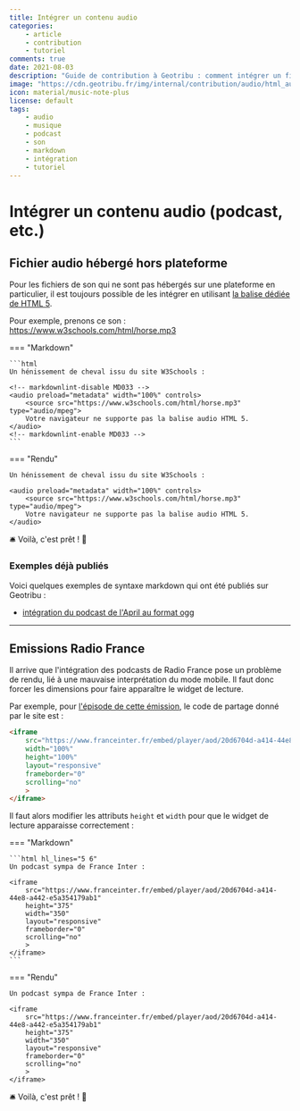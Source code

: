 ```yaml
---
title: Intégrer un contenu audio
categories:
    - article
    - contribution
    - tutoriel
comments: true
date: 2021-08-03
description: "Guide de contribution à Geotribu : comment intégrer un fichier audio (podcast, etc.) dans un contenu en Markdown."
image: "https://cdn.geotribu.fr/img/internal/contribution/audio/html_audio_tag.png"
icon: material/music-note-plus
license: default
tags:
    - audio
    - musique
    - podcast
    - son
    - markdown
    - intégration
    - tutoriel
---
```


# Intégrer un contenu audio (podcast, etc.)

## Fichier audio hébergé hors plateforme

Pour les fichiers de son qui ne sont pas hébergés sur une plateforme en particulier, il est toujours possible de les intégrer en utilisant [la balise dédiée de HTML 5](https://www.w3schools.com/html/html5_audio.asp).

Pour exemple, prenons ce son : <https://www.w3schools.com/html/horse.mp3>

<!-- markdownlint-disable MD046 -->
=== "Markdown"

    ```html
    Un hénissement de cheval issu du site W3Schools :

    <!-- markdownlint-disable MD033 -->
    <audio preload="metadata" width="100%" controls>
        <source src="https://www.w3schools.com/html/horse.mp3" type="audio/mpeg">
        Votre navigateur ne supporte pas la balise audio HTML 5.
    </audio>
    <!-- markdownlint-enable MD033 -->
    ```

=== "Rendu"

    Un hénissement de cheval issu du site W3Schools :

    <audio preload="metadata" width="100%" controls>
        <source src="https://www.w3schools.com/html/horse.mp3" type="audio/mpeg">
        Votre navigateur ne supporte pas la balise audio HTML 5.
    </audio>

:bellhop_bell: Voilà, c'est prêt ! :tada:

### Exemples déjà publiés

Voici quelques exemples de syntaxe markdown qui ont été publiés sur Geotribu :

- [intégration du podcast de l'April au format ogg](https://github.com/geotribu/website/blob/master/content/rdp/2021/rdp_2021-03-26.md?plain=1#L172-L181)

----

## Emissions Radio France

Il arrive que l'intégration des podcasts de Radio France pose un problème de rendu, lié à une mauvaise interprétation du mode mobile. Il faut donc forcer les dimensions pour faire apparaître le widget de lecture.

Par exemple, pour [l'épisode de cette émission](https://www.franceinter.fr/emissions/l-ete-comme-jamais/l-ete-comme-jamais-du-jeudi-29-juillet-2021), le code de partage donné par le site est :

```html
<iframe
    src="https://www.franceinter.fr/embed/player/aod/20d6704d-a414-44e8-a442-e5a354179ab1"
    width="100%"
    height="100%"
    layout="responsive"
    frameborder="0"
    scrolling="no"
    >
</iframe>
```

Il faut alors modifier les attributs `height` et `width` pour que le widget de lecture apparaisse correctement :

<!-- markdownlint-disable MD046 -->
=== "Markdown"

    ```html hl_lines="5 6"
    Un podcast sympa de France Inter :

    <iframe
        src="https://www.franceinter.fr/embed/player/aod/20d6704d-a414-44e8-a442-e5a354179ab1"
        height="375"
        width="350"
        layout="responsive"
        frameborder="0"
        scrolling="no"
        >
    </iframe>
    ```

=== "Rendu"

    Un podcast sympa de France Inter :

    <iframe
        src="https://www.franceinter.fr/embed/player/aod/20d6704d-a414-44e8-a442-e5a354179ab1"
        height="375"
        width="350"
        layout="responsive"
        frameborder="0"
        scrolling="no"
        >
    </iframe>

:bellhop_bell: Voilà, c'est prêt ! :tada:
